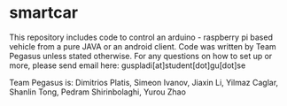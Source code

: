 smartcar
========

This repository includes code to control an arduino - raspberry pi based vehicle from
a pure JAVA or an android client.
Code was written by Team Pegasus unless stated otherwise.
For any questions on how to set up or more, please send email here: guspladi[at]student[dot]gu[dot]se

Team Pegasus is:
Dimitrios Platis,
Simeon Ivanov,
Jiaxin Li,
Yilmaz Caglar,
Shanlin Tong,
Pedram Shirinbolaghi,
Yurou Zhao